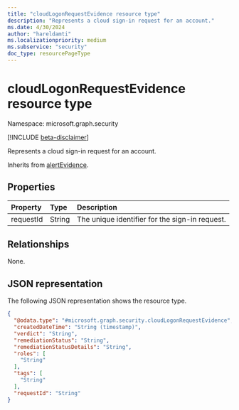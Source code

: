 ```yaml
---
title: "cloudLogonRequestEvidence resource type"
description: "Represents a cloud sign-in request for an account."
ms.date: 4/30/2024
author: "hareldamti"
ms.localizationpriority: medium
ms.subservice: "security"
doc_type: resourcePageType
---
```


# cloudLogonRequestEvidence resource type

Namespace: microsoft.graph.security

[!INCLUDE [beta-disclaimer](../../includes/beta-disclaimer.md)]

Represents a cloud sign-in request for an account.

Inherits from [alertEvidence](../resources/security-alertevidence.md).

## Properties
| Property  |Type|Description|
|:----------|:---|:---|
| requestId |String|The unique identifier for the sign-in request.|

## Relationships
None.

## JSON representation
The following JSON representation shows the resource type.
<!-- {
  "blockType": "resource",
  "@odata.type": "microsoft.graph.security.cloudLogonRequestEvidence"
}
-->
``` json
{
  "@odata.type": "#microsoft.graph.security.cloudLogonRequestEvidence",
  "createdDateTime": "String (timestamp)",
  "verdict": "String",
  "remediationStatus": "String",
  "remediationStatusDetails": "String",
  "roles": [
    "String"
  ],
  "tags": [
    "String"
  ],
  "requestId": "String"
}
```
